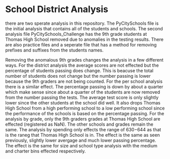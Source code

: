 # School District Analysis

there are two sperate analysis in this repository. The PyCitySchools file is the initial analysis that contains all of the students and schools. The second analysis file PyCitySchools_Challenge has the 9th grade students at Thomas High School removed due to anomalies in the testing results. There are also practice files and a seperate file that has a method for removing prefixes and suffixes from the students names.

Removing the anomalous 9th grades changes the analysis in a few different ways. For the district analysis the average scores are not effected but the percentage of students passing does change. This is beacuse the total number of students does not change but the number passing is lower because the 9th graders are not being counted. For the per school analysis there is a similar effect. The percentage passing is down by about a quarter which make sense since about a quarter of the students are now removed from the number passing the tests. The average test score is only slightly lower since the other students at the school did well. It also drops Thomas High School from a high performing school to a low performing school since the performance of the schools is based on the percentage passing. For the analysis by grade, only the 9th graders grades at Thomas High School are effected (registered as NaN). The other schools and grades remain the same. The analysis by spending only effects the range of $630-$644 as that is the raneg that Thomas High School is in. The effect is the same as seen previously, slightly lower avergage and much lower passing percentage. The effect is the same for size and school type analysis with the medium and charter bins effected respectively.
